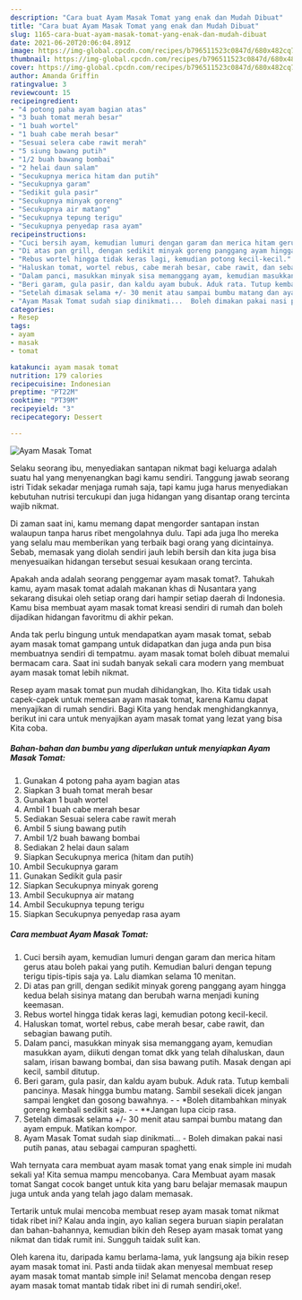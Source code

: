 ```yaml
---
description: "Cara buat Ayam Masak Tomat yang enak dan Mudah Dibuat"
title: "Cara buat Ayam Masak Tomat yang enak dan Mudah Dibuat"
slug: 1165-cara-buat-ayam-masak-tomat-yang-enak-dan-mudah-dibuat
date: 2021-06-20T20:06:04.891Z
image: https://img-global.cpcdn.com/recipes/b796511523c0847d/680x482cq70/ayam-masak-tomat-foto-resep-utama.jpg
thumbnail: https://img-global.cpcdn.com/recipes/b796511523c0847d/680x482cq70/ayam-masak-tomat-foto-resep-utama.jpg
cover: https://img-global.cpcdn.com/recipes/b796511523c0847d/680x482cq70/ayam-masak-tomat-foto-resep-utama.jpg
author: Amanda Griffin
ratingvalue: 3
reviewcount: 15
recipeingredient:
- "4 potong paha ayam bagian atas"
- "3 buah tomat merah besar"
- "1 buah wortel"
- "1 buah cabe merah besar"
- "Sesuai selera cabe rawit merah"
- "5 siung bawang putih"
- "1/2 buah bawang bombai"
- "2 helai daun salam"
- "Secukupnya merica hitam dan putih"
- "Secukupnya garam"
- "Sedikit gula pasir"
- "Secukupnya minyak goreng"
- "Secukupnya air matang"
- "Secukupnya tepung terigu"
- "Secukupnya penyedap rasa ayam"
recipeinstructions:
- "Cuci bersih ayam, kemudian lumuri dengan garam dan merica hitam gerus atau boleh pakai yang putih. Kemudian baluri dengan tepung terigu tipis-tipis saja ya. Lalu diamkan selama 10 menitan."
- "Di atas pan grill, dengan sedikit minyak goreng panggang ayam hingga kedua belah sisinya matang dan berubah warna menjadi kuning keemasan."
- "Rebus wortel hingga tidak keras lagi, kemudian potong kecil-kecil."
- "Haluskan tomat, wortel rebus, cabe merah besar, cabe rawit, dan sebagian bawang putih."
- "Dalam panci, masukkan minyak sisa memanggang ayam, kemudian masukkan ayam, diikuti dengan tomat dkk yang telah dihaluskan, daun salam, irisan bawang bombai, dan sisa bawang putih. Masak dengan api kecil, sambil ditutup."
- "Beri garam, gula pasir, dan kaldu ayam bubuk. Aduk rata. Tutup kembali pancinya. Masak hingga bumbu matang. Sambil sesekali dicek jangan sampai lengket dan gosong bawahnya.   *Boleh ditambahkan minyak goreng kembali sedikit saja.   **Jangan lupa cicip rasa."
- "Setelah dimasak selama +/- 30 menit atau sampai bumbu matang dan ayam empuk. Matikan kompor."
- "Ayam Masak Tomat sudah siap dinikmati...  Boleh dimakan pakai nasi putih panas, atau sebagai campuran spaghetti."
categories:
- Resep
tags:
- ayam
- masak
- tomat

katakunci: ayam masak tomat 
nutrition: 179 calories
recipecuisine: Indonesian
preptime: "PT22M"
cooktime: "PT39M"
recipeyield: "3"
recipecategory: Dessert

---
```



![Ayam Masak Tomat](https://img-global.cpcdn.com/recipes/b796511523c0847d/680x482cq70/ayam-masak-tomat-foto-resep-utama.jpg)

Selaku seorang ibu, menyediakan santapan nikmat bagi keluarga adalah suatu hal yang menyenangkan bagi kamu sendiri. Tanggung jawab seorang istri Tidak sekadar menjaga rumah saja, tapi kamu juga harus menyediakan kebutuhan nutrisi tercukupi dan juga hidangan yang disantap orang tercinta wajib nikmat.

Di zaman  saat ini, kamu memang dapat mengorder santapan instan walaupun tanpa harus ribet mengolahnya dulu. Tapi ada juga lho mereka yang selalu mau memberikan yang terbaik bagi orang yang dicintainya. Sebab, memasak yang diolah sendiri jauh lebih bersih dan kita juga bisa menyesuaikan hidangan tersebut sesuai kesukaan orang tercinta. 



Apakah anda adalah seorang penggemar ayam masak tomat?. Tahukah kamu, ayam masak tomat adalah makanan khas di Nusantara yang sekarang disukai oleh setiap orang dari hampir setiap daerah di Indonesia. Kamu bisa membuat ayam masak tomat kreasi sendiri di rumah dan boleh dijadikan hidangan favoritmu di akhir pekan.

Anda tak perlu bingung untuk mendapatkan ayam masak tomat, sebab ayam masak tomat gampang untuk didapatkan dan juga anda pun bisa membuatnya sendiri di tempatmu. ayam masak tomat boleh dibuat memalui bermacam cara. Saat ini sudah banyak sekali cara modern yang membuat ayam masak tomat lebih nikmat.

Resep ayam masak tomat pun mudah dihidangkan, lho. Kita tidak usah capek-capek untuk memesan ayam masak tomat, karena Kamu dapat menyajikan di rumah sendiri. Bagi Kita yang hendak menghidangkannya, berikut ini cara untuk menyajikan ayam masak tomat yang lezat yang bisa Kita coba.

<!--inarticleads1-->

##### Bahan-bahan dan bumbu yang diperlukan untuk menyiapkan Ayam Masak Tomat:

1. Gunakan 4 potong paha ayam bagian atas
1. Siapkan 3 buah tomat merah besar
1. Gunakan 1 buah wortel
1. Ambil 1 buah cabe merah besar
1. Sediakan Sesuai selera cabe rawit merah
1. Ambil 5 siung bawang putih
1. Ambil 1/2 buah bawang bombai
1. Sediakan 2 helai daun salam
1. Siapkan Secukupnya merica (hitam dan putih)
1. Ambil Secukupnya garam
1. Gunakan Sedikit gula pasir
1. Siapkan Secukupnya minyak goreng
1. Ambil Secukupnya air matang
1. Ambil Secukupnya tepung terigu
1. Siapkan Secukupnya penyedap rasa ayam




<!--inarticleads2-->

##### Cara membuat Ayam Masak Tomat:

1. Cuci bersih ayam, kemudian lumuri dengan garam dan merica hitam gerus atau boleh pakai yang putih. Kemudian baluri dengan tepung terigu tipis-tipis saja ya. Lalu diamkan selama 10 menitan.
1. Di atas pan grill, dengan sedikit minyak goreng panggang ayam hingga kedua belah sisinya matang dan berubah warna menjadi kuning keemasan.
1. Rebus wortel hingga tidak keras lagi, kemudian potong kecil-kecil.
1. Haluskan tomat, wortel rebus, cabe merah besar, cabe rawit, dan sebagian bawang putih.
1. Dalam panci, masukkan minyak sisa memanggang ayam, kemudian masukkan ayam, diikuti dengan tomat dkk yang telah dihaluskan, daun salam, irisan bawang bombai, dan sisa bawang putih. Masak dengan api kecil, sambil ditutup.
1. Beri garam, gula pasir, dan kaldu ayam bubuk. Aduk rata. Tutup kembali pancinya. Masak hingga bumbu matang. Sambil sesekali dicek jangan sampai lengket dan gosong bawahnya.  -  - *Boleh ditambahkan minyak goreng kembali sedikit saja.  -  - **Jangan lupa cicip rasa.
1. Setelah dimasak selama +/- 30 menit atau sampai bumbu matang dan ayam empuk. Matikan kompor.
1. Ayam Masak Tomat sudah siap dinikmati...  - Boleh dimakan pakai nasi putih panas, atau sebagai campuran spaghetti.




Wah ternyata cara membuat ayam masak tomat yang enak simple ini mudah sekali ya! Kita semua mampu mencobanya. Cara Membuat ayam masak tomat Sangat cocok banget untuk kita yang baru belajar memasak maupun juga untuk anda yang telah jago dalam memasak.

Tertarik untuk mulai mencoba membuat resep ayam masak tomat nikmat tidak ribet ini? Kalau anda ingin, ayo kalian segera buruan siapin peralatan dan bahan-bahannya, kemudian bikin deh Resep ayam masak tomat yang nikmat dan tidak rumit ini. Sungguh taidak sulit kan. 

Oleh karena itu, daripada kamu berlama-lama, yuk langsung aja bikin resep ayam masak tomat ini. Pasti anda tiidak akan menyesal membuat resep ayam masak tomat mantab simple ini! Selamat mencoba dengan resep ayam masak tomat mantab tidak ribet ini di rumah sendiri,oke!.

